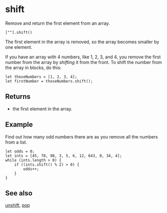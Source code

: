# shift

Remove and return the first element from an array.

```sig
[""].shift()
```

The first element in the array is removed, so the array becomes smaller by one element.

If you have an array with 4 numbers, like 1, 2, 3, and 4, you remove the first number from the array
by _shifting_ it from the front. To shift the number from the array in blocks, do this:

```block
let thoseNumbers = [1, 2, 3, 4];
let firstNumber = thoseNumbers.shift();
```

## Returns

* the first element in the array.

## Example

Find out how many odd numbers there are as you remove all the numbers from a list.

```blocks
let odds = 0;
let ints = [45, 78, 98, 3, 5, 6, 12, 643, 0, 34, 4];
while (ints.length > 0) {
    if ((ints.shift() % 2) > 0) {
        odds++;
    }
}
```

## See also

[unshift](/reference/arrays/unshift), [pop](/reference/arrays/pop)

